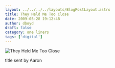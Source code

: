 ```yaml
---
layout: ../../../../layouts/BlogPostLayout.astro
title: They Held Me Too Close
date: 2009-05-28 19:12:48
author: dboyd
draft: false
category: one liners
tags: ['digital']
---
```

<img
    src="https://img.selfiespirits.com/images/2009/05/cactusSkulls.jpg"
    alt="They Held Me Too Close"
/>

title sent by Aaron

